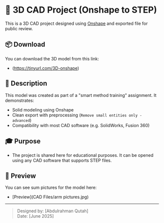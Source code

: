 # 📐 3D CAD Project (Onshape to STEP)

This is a 3D CAD project designed using [Onshape](https://www.onshape.com/) and exported file for public review.

## 📦 Download
You can download the 3D model from this link:
- (https://tinyurl.com/3D-onshape)

## 📄 Description
This model was created as part of a "smart method training" assignment. It demonstrates:
- Solid modeling using Onshape
- Clean export with preprocessing (`Remove small entities only - advanced`)
- Compatibility with most CAD software (e.g. SolidWorks, Fusion 360)

## 🎓 Purpose
- The project is shared here for educational purposes. It can be opened using any CAD software that supports STEP files.

## 📸 Preview
You can see sum pictures for the model here:
- [Preview](CAD Files/arm pictures.jpg)

---

> Designed by: [Abdulrahman Qutah]  
> Date: [June 2025]

